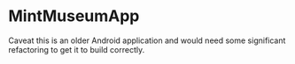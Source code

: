 # MintMuseumApp

Caveat this is an older Android application and would need some significant refactoring to get it to build correctly.
